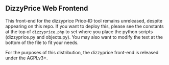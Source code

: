 ## DizzyPrice Web Frontend

This front-end for the dizzyprice Price-ID tool remains unreleased, despite
appearing on this repo. If you want to deploy this, please see the constants
at the top of `dizzyprice.php` to set where you place the python scripts
(dizzyprice.py and objects.py). You may also want to modify the text at the
bottom of the file to fit your needs.

For the purposes of this distribution, the dizzyprice front-end is released
under the AGPLv3+.
